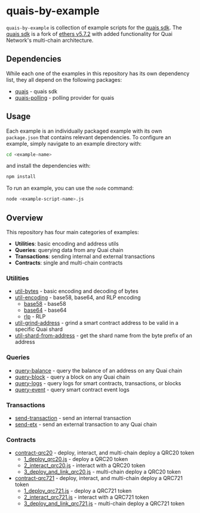 # quais-by-example

`quais-by-example` is collection of example scripts for the [quais sdk](https://www.npmjs.com/package/quais). The [quais sdk](https://github.com/dominant-strategies/quais-5.js) is a fork of [ethers v5.7.2](https://docs.ethers.org/v5/) with added functionality for Quai Network's multi-chain architecture.

## Dependencies

While each one of the examples in this repository has its own dependency list, they all depend on the following packages:

- [quais](https://www.npmjs.com/package/quais) - quais sdk
- [quais-polling](https://www.npmjs.com/package/quais-polling) - polling provider for quais

## Usage

Each example is an individually packaged example with its own `package.json` that contains relevant dependencies. To configure an example, simply navigate to an example directory with:

```bash
cd <example-name>
```

and install the dependencies with:

```bash
npm install
```

To run an example, you can use the `node` command:

```bash
node <example-script-name>.js
```

## Overview

This repository has four main categories of examples:

- **Utilities**: basic encoding and address utils
- **Queries**: querying data from any Quai chain
- **Transactions**: sending internal and external transactions
- **Contracts**: single and multi-chain contracts

### Utilities

- [util-bytes](./util-bytes/) - basic encoding and decoding of bytes
- [util-encoding](./util-encoding/) - base58, base64, and RLP encoding
  - [base58](./util-encoding/base58.js) - base58
  - [base64](./util-encoding/base64.js) - base64
  - [rlp](./util-encoding/rlp.js) - RLP
- [util-grind-address](./util-grind-address/) - grind a smart contract address to be valid in a specific Quai shard
- [util-shard-from-address](./util-shard-from-address/) - get the shard name from the byte prefix of an address

### Queries

- [query-balance](./query-balance/) - query the balance of an address on any Quai chain
- [query-block](./query-block/) - query a block on any Quai chain
- [query-logs](./query-logs/) - query logs for smart contracts, transactions, or blocks
- [query-event](./query-event/) - query smart contract event logs

### Transactions

- [send-transaction](./send-transaction/) - send an internal transaction
- [send-etx](./send-etx/) - send an external transaction to any Quai chain

### Contracts

- [contract-qrc20](./contract-qrc20/) - deploy, interact, and multi-chain deploy a QRC20 token
  - [1_deploy_qrc20.js](./contract-qrc20/1_deploy_qrc20.js) - deploy a QRC20 token
  - [2_interact_qrc20.js](./contract-qrc20/2_interact_qrc20.js) - interact with a QRC20 token
  - [3_deploy_and_link_qrc20.js](./contract-qrc20/3_deploy_qrc20_multi.js) - multi-chain deploy a QRC20 token
- [contract-qrc721](./contract-qrc721/) - deploy, interact, and multi-chain deploy a QRC721 token
  - [1_deploy_qrc721.js](./contract-qrc721/1_deploy_qrc721.js) - deploy a QRC721 token
  - [2_interact_qrc721.js](./contract-qrc721/2_interact_qrc721.js) - interact with a QRC721 token
  - [3_deploy_and_link_qrc721.js](./contract-qrc721/3_deploy_and_link_qrc721.js) - multi-chain deploy a QRC721 token
